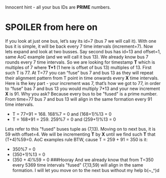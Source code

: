 Innocent hint - all your bus IDs are **PRIME** numbers.
# SPOILER from here on
If you look at just one bus, let’s say its id=7 (bus 7 we will call it). With one bus it is simple, it will be back every 7 time intervals (increment=7).
Now lets expand and look at two busses. Say second bus has id=13 and offset=1, same AoC example (and we will call it bus 13). We already know bus 7 rounds every 7 time intervals. So we are looking for timestamp **T** which is multiples of 7 where **T+1** (1 here is offset of bus 13) multiples of 13. First such T is 77.
At T=77 you can “fuse” bus 7 and bus 13 as they will repeat their alignment pattern from T point in time onwards every **X** time intervals. Here is the key part - your increment was 7, that’s how we got to 77, in order to “fuse” bas 7 and bus 13 you would multiply 7*13 and your new increment **X** is 91. Why you ask? Because every bus to be "fused" is a prime number. From time=77 bus 7 and bus 13 will align in the same formation every 91 time intervals. 
- T = 77+91 = 168. 168%7 = 0 and (168+1)%13 = 0 
- T = 168+91 = 259. 259%7 = 0 and (259+1)%13 = 0

Lets refer to this "fused" buses tuple as (7,13). Moving on to next bus, it is 59 with offset=4. We will be incrementing **T** by **X** until we find such **T** that (T+4)%59=0. AoC examples rule BTW, cause T = 259 + 91 = 350 is it:
- 350%7 = 0
- (350+1)%13 = 0
- (350 + 4)%59 = 0
###Hooray
And we already know that from T=350 every 5369 time intervals "fused" (7,13,59) will align in the same formation.
I will let you move on to the next bus without my help b(~_^)d
